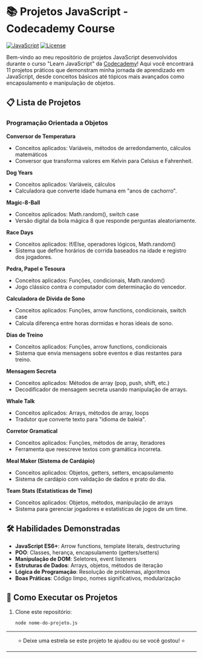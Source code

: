 # 📚 Projetos JavaScript - Codecademy Course 

[![JavaScript](https://img.shields.io/badge/JavaScript-ES6+-F7DF1E?logo=javascript&logoColor=black)](https://developer.mozilla.org/en-US/docs/Web/JavaScript)
[![License](https://img.shields.io/badge/License-MIT-blue.svg)](https://opensource.org/licenses/MIT)

Bem-vindo ao meu repositório de projetos JavaScript desenvolvidos durante o curso "Learn JavaScript" da [Codecademy](codecademy.com)! Aqui você encontrará 11 projetos práticos que demonstram minha jornada de aprendizado em JavaScript, desde conceitos básicos até tópicos mais avançados como encapsulamento e manipulação de objetos.

## 📋 Lista de Projetos

### Programação Orientada a Objetos
**Conversor de Temperatura**
   - Conceitos aplicados: Variáveis, métodos de arredondamento, cálculos matemáticos
   - Conversor que transforma valores em Kelvin para Celsius e Fahrenheit.

**Dog Years**
   - Conceitos aplicados: Variáveis, cálculos
   - Calculadora que converte idade humana em "anos de cachorro".

**Magic-8-Ball**
   - Conceitos aplicados: Math.random(), switch case
   - Versão digital da bola mágica 8 que responde perguntas aleatoriamente.

**Race Days**
   - Conceitos aplicados: If/Else, operadores lógicos, Math.random()
   - Sistema que define horários de corrida baseados na idade e registro dos jogadores.

**Pedra, Papel e Tesoura**
   - Conceitos aplicados: Funções, condicionais, Math.random()
   - Jogo clássico contra o computador com determinação do vencedor.

**Calculadora de Dívida de Sono**
   - Conceitos aplicados: Funções, arrow functions, condicionais, switch case
   - Calcula diferença entre horas dormidas e horas ideais de sono.

**Dias de Treino**
   - Conceitos aplicados: Funções, arrow functions, condicionais
   - Sistema que envia mensagens sobre eventos e dias restantes para treino.

**Mensagem Secreta**
   - Conceitos aplicados: Métodos de array (pop, push, shift, etc.)
   - Decodificador de mensagem secreta usando manipulação de arrays.

**Whale Talk**
   - Conceitos aplicados: Arrays, métodos de array, loops
   - Tradutor que converte texto para "idioma de baleia".

**Corretor Gramatical**
   - Conceitos aplicados: Funções, métodos de array, iteradores
- Ferramenta que reescreve textos com gramática incorreta.

**Meal Maker (Sistema de Cardápio)**
   - Conceitos aplicados: Objetos, getters, setters, encapsulamento
   - Sistema de cardápio com validação de dados e prato do dia.

**Team Stats (Estatísticas de Time)**
   - Conceitos aplicados: Objetos, métodos, manipulação de arrays
   - Sistema para gerenciar jogadores e estatísticas de jogos de um time.

## 🛠 Habilidades Demonstradas

- **JavaScript ES6+**: Arrow functions, template literals, destructuring
- **POO**: Classes, herança, encapsulamento (getters/setters)
- **Manipulação de DOM**: Seletores, event listeners
- **Estruturas de Dados**: Arrays, objetos, métodos de iteração
- **Lógica de Programação**: Resolução de problemas, algoritmos
- **Boas Práticas**: Código limpo, nomes significativos, modularização

## 🚀 Como Executar os Projetos

1. Clone este repositório:
   ```bash
   node nome-do-projeto.js

---

<p align="center"> ⭐️ Deixe uma estrela se este projeto te ajudou ou se você gostou! ⭐️ </p>

---
